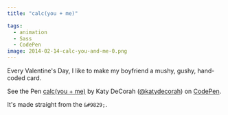 ```yaml
---
title: "calc(you + me)"

tags:
  - animation
  - Sass
  - CodePen
image: 2014-02-14-calc-you-and-me-0.png
---
```


Every Valentine's Day, I like to make my boyfriend a mushy, gushy, hand-coded card.

<p data-height="560" data-theme-id="97" data-slug-hash="EGAmb" data-default-tab="result" class='codepen'>See the Pen <a href='http://codepen.io/katydecorah/pen/EGAmb'>calc(you + me)</a> by Katy DeCorah (<a href='http://codepen.io/katydecorah'>@katydecorah</a>) on <a href='http://codepen.io'>CodePen</a>.</p>

It's made straight from the `&#9829;`.
